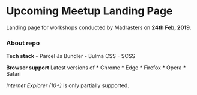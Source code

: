 # Upcoming Meetup Landing Page
Landing page for workshops conducted by Madrasters on **24th Feb, 2019.**

### About repo
**Tech stack**
    - Parcel Js Bundler
    - Bulma CSS
    - SCSS

**Browser support**
Latest versions of
    * Chrome
    * Edge
    * Firefox
    * Opera
    * Safari

*Internet Explorer (10+)* is only partially supported.
